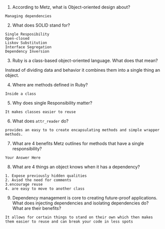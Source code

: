 1. According to Metz, what is Object-oriented design about?

```
Managing dependencies

```

2. What does SOLID stand for?

```
Single Resposibility
Open-closed
Liskov Substitution
Interface Segregation
Dependency Inversion
```

3. Ruby is a class-based object-oriented language. What does that mean?

Instead of dividing data and behavior it combines them into a single thing an object.

4. Where are methods defined in Ruby?

```
Inside a class
```

5. Why does single Responsibility matter?

```
It makes classes easier to reuse
```

6. What does `attr_reader` do?

```
provides an easy to to create encapsulating methods and simple wrapper methods.
```

7. What are 4 benefits Metz outlines for methods that have a single responsibility?

```
Your Answer Here
```

8. What are 4 things an object knows when it has a dependency?

```
1. Expose previously hidden qualities
2. Aviod the need for comments
3.encourage reuse
4. are easy to move to another class
```

9. Dependency management is core to creating future-proof applications. What does injecting dependencies and isolating dependencies do? What are their benefits?

```
It allows for certain things to stand on their own which then makes them easier to reuse and can break your code in less spots
```